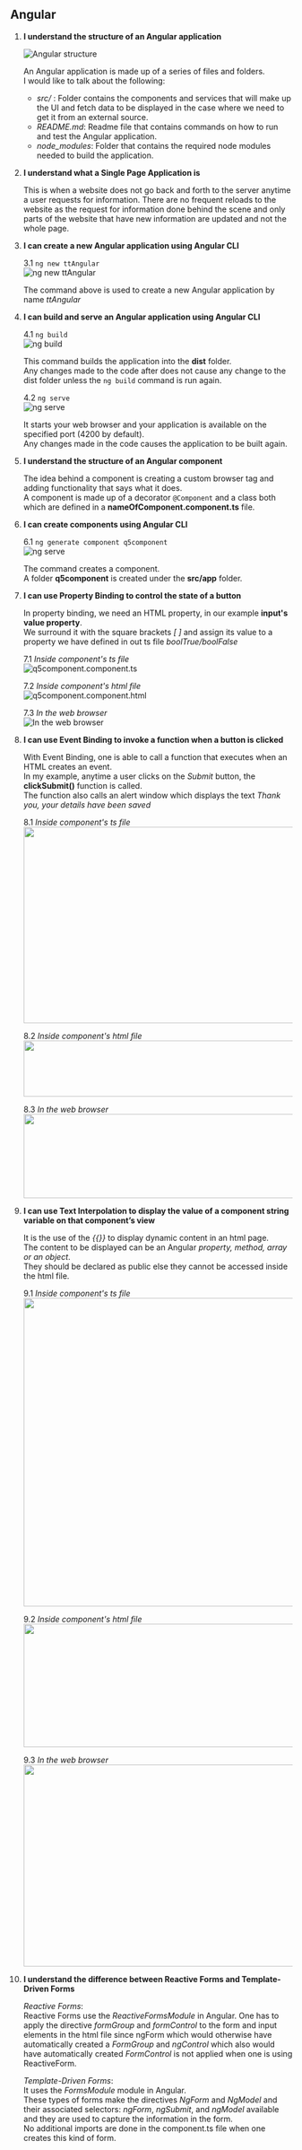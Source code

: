 ## Angular

1. **I understand the structure of an Angular application**

    ![Angular structure](images/angular_structure.PNG)
    
    An Angular application is made up of a series of files and folders.  
    I would like to talk about the following:  
    - _src/_ : Folder contains the components and services that will make up the UI and fetch data to be displayed in the case where we need to get it from an external source.  
    - _README.md_: Readme file that contains commands on how to run and test the Angular application.  
    - _node\_modules_: Folder that contains the required node modules needed to build the application.    



2. **I understand what a Single Page Application is**

    This is when a website does not go back and forth to the server anytime a user requests for information.
    There are no frequent reloads to the website as the request for information done behind the scene and only parts of the website that have new information are updated and not the whole page.  



3. **I can create a new Angular application using Angular CLI**

    3.1 ``ng new ttAngular``  
    ![ng new ttAngular](images/ng_new_ttAngular.PNG)

    The command above is used to create a new Angular application by name _ttAngular_


4. **I can build and serve an Angular application using Angular CLI**  

    4.1 ``ng build``  
    ![ng build](images/ng_build.PNG)  

    This command builds the application into the **dist** folder.  
    Any changes made to the code after does not cause any change to the dist folder unless the ``ng build`` command is run again.

    4.2 ``ng serve``  
    ![ng serve](images/ng_serve.PNG)  

    It starts your web browser and your application is available on the specified port (4200 by default).  
    Any changes made in the code causes the application to be built again.


5. **I understand the structure of an Angular component**  

    The idea behind a component is creating a custom browser tag and adding functionality that says what it does.  
    A component is made up of a decorator ``@Component`` and a class both which are defined in a **nameOfComponent.component.ts** file.  


6. **I can create components using Angular CLI**  

    6.1 ``ng generate component q5component``  
    ![ng serve](images/ng_serve.PNG)  

    The command creates a component.  
    A folder **q5component** is created under the **src/app** folder.  


7. **I can use Property Binding to control the state of a button**  

    In property binding, we need an HTML property, in our example **input's value property**.  
    We surround it with the square brackets _[  ]_ and assign its value to a property we have defined in out ts file _boolTrue/boolFalse_
    
    7.1 _Inside component's ts file_  
    ![q5component.component.ts](images/ng_property_build_component_ts.PNG)   

    7.2 _Inside component's html file_  
    ![q5component.component.html](images/ng_property_build_component_html.PNG)  

    7.3 _In the web browser_  
    ![In the web browser](images/ng_property_build_component_web_browser.PNG)  


8. **I can use Event Binding to invoke a function when a button is clicked**  

    With Event Binding, one is able to call a function that executes when an HTML creates an event.  
    In my example, anytime a user clicks on the _Submit_ button, the **clickSubmit()** function is called.  
    The function also calls an alert window which displays the text _Thank you, your details have been saved_  

    8.1 _Inside component's ts file_  
    <img src="https://github.com/maryjonah-turntabl/Foundations-Checklist/blob/main/angular/images/ng_event_binding_button_ts.PNG" width="600" height="350">

    8.2 _Inside component's html file_  
    <img src="https://github.com/maryjonah-turntabl/Foundations-Checklist/blob/main/angular/images/ng_event_binding_button_html.PNG" width="600" height="100"> 

    8.3 _In the web browser_  
    <img src="https://github.com/maryjonah-turntabl/Foundations-Checklist/blob/main/angular/images/ng_event_binding_button_browser.PNG" width="600" height="150">


9. **I can use Text Interpolation to display the value of a component string variable on that component’s view**  

    It is the use of the _{{}}_ to display dynamic content in an html page.  
    The content to be displayed can be an Angular _property, method, array or an object_.  
    They should be declared as public else they cannot be accessed inside the html file.  

    9.1 _Inside component's ts file_  
    <img src="https://github.com/maryjonah-turntabl/Foundations-Checklist/blob/main/angular/images/ng_text_interpolation_ts.PNG" width="600" height="550">

    9.2 _Inside component's html file_  
    <img src="https://github.com/maryjonah-turntabl/Foundations-Checklist/blob/main/angular/images/ng_text_interpolation_html.PNG" width="600" height="220">    

    9.3 _In the web browser_  
    <img src="https://github.com/maryjonah-turntabl/Foundations-Checklist/blob/main/angular/images/ng_text_interpolation_browser.PNG" width="600" height="360">


10. **I understand the difference between Reactive Forms and Template-Driven Forms**  

    _Reactive Forms_:  
    Reactive Forms use the _ReactiveFormsModule_ in Angular.
    One has to apply the directive _formGroup_ and _formControl_ to the form and input elements in the html file since ngForm which would otherwise have automatically created a _FormGroup_ and _ngControl_ which also would have automatically created _FormControl_ is not applied when one is using ReactiveForm.

    

    _Template-Driven Forms_:  
    It uses the _FormsModule_ module in Angular.  
    These types of forms make the directives _NgForm_ and _NgModel_ and their associated selectors: _ngForm_, _ngSubmit_, and _ngModel_ available and they are used to capture the information in the form.  
    No additional imports are done in the component.ts file when one creates this kind of form.  
